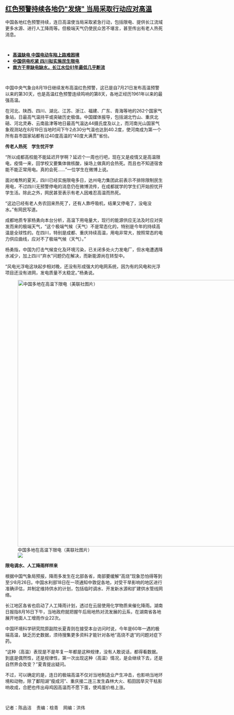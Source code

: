 <!--1660942220000-->
[红色预警持续各地仍"发烧"  当局采取行动应对高温](https://www.rfa.org/mandarin/yataibaodao/huanjing/cm-08192022132241.html)
------

<p><span style="font-weight: 400;">中国各地红色预警持续，连日高温使当局采取紧急行动，包括限电、提供长江流域更多水源、进行人工降雨等。但极端天气仍使民众苦不堪言，甚至传出有老人热死消息。</span></p><p><br/></p><ul><li><span style="font-weight: 400;"><a href="https://www.rfa.org/mandarin/yataibaodao/jingmao/gt2-08192022032815.html"><strong>高温缺电 中国电动车陷上路难困境</strong></a></span></li><li><strong><a href="https://www.rfa.org/mandarin/Xinwen/5-08172022111039.html">中国供电吃紧 四川拟实施民生限电</a></strong></li><li><strong><a href="https://www.rfa.org/mandarin/yataibaodao/jingmao/gt2-08162022031929.html">南方干旱缺电缺水，长江水位61年最低几乎断流</a></strong></li></ul><p><br/></p><p><span style="font-weight: 400;">中国中央气象台8月19日继续发布高温红色预警，这已是自7月21日发布高温预警以来的第30天，也是高温红色预警连续鸣响的第8天，各地正经历1961年以来的最强高温。</span></p><p><span style="font-weight: 400;">在河北、陕西、四川、湖北、江苏、浙江、福建、广东、青海等地的262个国家气象站，日最高气温持平或突破历史极值。中国媒体报导，包括湖北竹山、重庆北碚、河北灵寿、云南盐津等地日最高气温达44摄氏度及以上，而</span><span style="font-weight: 400;">河南光山</span><span style="font-weight: 400;">国家</span><span style="font-weight: 400;">气象观测</span><span style="font-weight: 400;">站</span><span style="font-weight: 400;">在8月19日当地时间下午2点30分气温也达到40.2度，使河南成为第一个所有县市国家站都有过40度高温的“40度大满贯”省份。</span></p><p><strong>传老人热死　学生忧开学</strong></p><p><span style="font-weight: 400;">“所以成都高校能不能延迟开学啊？延迟个一周也行吧，现在又是疫情又是高温限电，疫情一来，回学校又要集体做核酸，操场上做真的会热死。而且也不知道宿舍能不能正常用电。真的会死……”一位学生在微博上说。</span></p><p><span style="font-weight: 400;">面对难熬的夏天，四川已经实施限电多日，达州电力集团此前表示不排除限制民生用电，不过四川无预警停电的消息仍在微博流传，在成都就学的学生们开始担忧开学生活。除此之外，网民甚至表示有老人因难忍高温而热死。</span></p><p><span style="font-weight: 400;">“这边已经有老人务农回来热死了，还有人靠呼吸机，结果又停电了，没电没水。”有网民写道。</span></p><p><span style="font-weight: 400;">成都地质专家杨勇向本台分析，高温下用电量大，现行的能源供应无法及时应对突发而来的极端天气，“这个极端气候（天气）不是常态化的，特别是今年的持续高温是全球性的。在四川，特别是成都、重庆持续高温，用电非常大，按照常态的电力供应曲线，应对不了极端气候（天气）。”</span></p><p><span style="font-weight: 400;">杨勇指，中国为打击气候变化及环境污染，已关闭多处火力发电厂，但水电遭遇降水减少，加上四川“弃水”问题仍在解决，而新能源尚在转型中。</span></p><p><span style="font-weight: 400;">“风电光浮电这块起步相对晚，还没有形成强大的电网系统，因为有的风电和光浮项目还没有进网，发电质量不太稳定。”杨勇说。</span></p><p><span style="font-weight: 400;"><figure class="image-richtext image-inline captioned" style="width:1280px;"><img alt="中国多地在高温下限电（美联社图片）" height="853" src="https://www.rfa.org/mandarin/yataibaodao/huanjing/cm-08192022132241.html/ap17156256127296.jpg/@@images/fd7098b8-4d70-4116-9f36-ff344ce05aa1.jpeg" title="AP17156256127296.jpg" width="1280"/><figcaption class="image-caption">中国多地在高温下限电（美联社图片）</figcaption><small></small><div id="zoomattribute"><a data-caption="中国多地在高温下限电（美联社图片）" data-fancybox="" href="https://www.rfa.org/mandarin/yataibaodao/huanjing/cm-08192022132241.html/ap17156256127296.jpg" id="single_image" title="中国多地在高温下限电（美联社图片）"><img src="/++plone++rfa-resources/img/icon-zoom.png"/></a></div></figure></span></p><p><strong>限电调水、人工降雨样样来</strong></p><p><span style="font-weight: 400;">根据中国气象局预报，降雨多发生在北部各省，南部要缓解“高烧”现象恐怕得等到至少8月26日。中国水利部18日在一项通知中敦促各地，对受干旱影响的地区进行准确评估，并制定维持供水的计划，包括临时调水、开发新水源和扩建供水管线网络。</span></p><p><span style="font-weight: 400;">长江地区各省也启动了人工降雨计划，透过在云层使用化学物质来催化降雨。湖南日报指8月16日下午，当地政府就把握午后局地热对流发展的云系，在湖南省各地展开地面人工增雨作业22次。</span></p><p><span style="font-weight: 400;">中国环境科学研究院原副院长夏青则在接受本台访问时说，今年是60年一遇的极端高温，缺乏历史数据，须待搜集更多资料才能针对各地“高烧不退”的问题对症下药。</span></p><p><span style="font-weight: 400;">“这种（高温）表现是不是年复一年都是这种规律，没有人敢说话，都得看数据。到底是偶然性，还是规律性，第一次出现这种（高温）情况，是会继续下去，还是自然界会改变？”夏青提出疑问。</span></p><p><span style="font-weight: 400;">不过，可以确定的是，连日的极端高温不仅对当地制造业产生冲击，也影响当地环境和动物，除了鄱阳湖“瘦成河”、重庆接二连三发生森林大火、稻田因旱灾干枯影响收成，合肥也传出母鸡因高温而不愿下蛋，使鸡蛋价格上涨。</span></p><p><span style="font-weight: 400;"> </span></p><p><span style="font-weight: 400;">记者：陈品洁</span>    责编：梒青    网编：洪伟</p>
